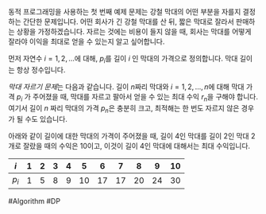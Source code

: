 동적 프로그래밍을 사용하는 첫 번째 예제 문제는 강철 막대의 어떤 부분을 자를지 결정하는 간단한 문제입니다. 어떤 회사가 긴 강철 막대를 산 뒤, 짧은 막대로 잘라서 판매하는 상황을 가정하겠습니다. 자르는 것에는 비용이 들지 않을 때, 회사는 막대를 어떻게 잘라야 이익을 최대로 얻을 수 있는지 알고 싶어합니다.

먼저 자연수 $i = 1, 2, \dots$에 대해, $p_i$를 길이 $i$ 인 막대의 가격으로 정의합니다. 막대 길이는 항상 정수입니다.

*막대 자르기 문제*는 다음과 같습니다. 길이 $n$짜리 막대와 $i = 1, 2, \dots, n$에 대해 막대 가격 $p_i$ 가 주어졌을 때, 막대를 자르고 팔아서 얻을 수 있는 최대 수익 $r_n$을 구해야 합니다. 여기서 길이 $n$ 짜리 막대의 가격 $p_n$은 충분히 크고, 최적해는 한 번도 자르지 않은 경우가 될 수도 있습니다.

아래와 같이 길이에 대한 막대의 가격이 주어졌을 때, 길이 $4$인 막대를 길이 $2$인 막대 2개로 잘랐을 때의 수익은 $10$이고, 이것이 길이 $4$인 막대에 대해서는 최대 수익입니다.

| $i$   | 1   | 2   | 3   | 4   | 5   | 6   | 7   | 8   | 9   | 10  |
| ----- | --- | --- | --- | --- | --- | --- | --- | --- | --- | --- |
| $p_i$ | 1   | 5   | 8   | 9   | 10  | 17  | 17  | 20  | 24  | 30  |



#Algorithm #DP 